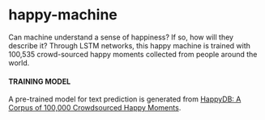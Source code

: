 # happy-machine
Can machine understand a sense of happiness? If so, how will they describe it? Through LSTM networks, this happy machine is trained with 100,535 crowd-sourced happy moments collected from people around the world. 



#### TRAINING MODEL
A pre-trained model for text prediction is generated from [HappyDB: A Corpus of 100,000 Crowdsourced Happy Moments](https://rit-public.github.io/HappyDB/).
